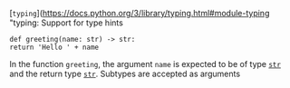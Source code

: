  [`typing`](https://docs.python.org/3/library/typing.html#module-typing "typing: Support for type hints
```
def greeting(name: str) -> str:
return 'Hello ' + name
```
In the function `greeting`, the argument `name` is expected to be of type [`str`](https://docs.python.org/3/library/stdtypes.html#str "str") and the return type [`str`](https://docs.python.org/3/library/stdtypes.html#str "str"). Subtypes are accepted as arguments
<!--stackedit_data:
eyJoaXN0b3J5IjpbODcwNzc1OTgsMTAxOTgyMDgxOF19
-->